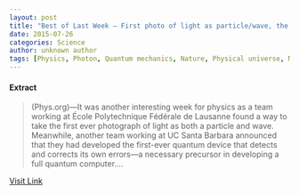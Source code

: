 ```yaml
---
layout: post
title: "Best of Last Week – First photo of light as particle/wave, the dark side of cosmology and a hormone that mimics exercise"
date: 2015-07-26
categories: Science
author: unknown author
tags: [Physics, Photon, Quantum mechanics, Nature, Physical universe, Mechanics, Science, Physical sciences]
---
```





#### Extract
>(Phys.org)—It was another interesting week for physics as a team working at École Polytechnique Fédérale de Lausanne found a way to take the first ever photograph of light as both a particle and wave. Meanwhile, another team working at UC Santa Barbara announced that they had developed the first-ever quantum device that detects and corrects its own errors—a necessary precursor in developing a full quantum computer....



[Visit Link](http://phys.org/news345107719.html)


